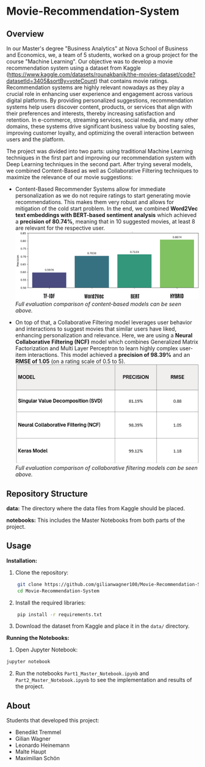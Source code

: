 # Movie-Recommendation-System

## Overview
In our Master's degree "Business Analytics" at Nova School of Business and Economics, we, a team of 5 students, worked on a group project for the course "Machine Learning". Our objective was to develop a movie recommendation system using a dataset from Kaggle (https://www.kaggle.com/datasets/rounakbanik/the-movies-dataset/code?datasetId=3405&sortBy=voteCount) that contains movie ratings. Recommendation systems are highly relevant nowadays as they play a crucial role in enhancing user experience and engagement across various digital platforms. By providing personalized suggestions, recommendation systems help users discover content, products, or services that align with their preferences and interests, thereby increasing satisfaction and retention. In e-commerce, streaming services, social media, and many other domains, these systems drive significant business value by boosting sales, improving customer loyalty, and optimizing the overall interaction between users and the platform.

The project was divided into two parts: using traditional Machine Learning techniques in the first part and improving our recommendation system with Deep Learning techniques in the second part. After trying several models, we combined Content-Based as well as Collaborative Filtering techniques to maximize the relevance of our movie suggestions:
- Content-Based Recommender Systems allow for immediate personalization as we do not require ratings to start generating movie recommendations. This makes them very robust and allows for mitigation of the cold start problem. In the end, we combined **Word2Vec text embeddings with BERT-based sentiment analysis** which achieved a **precision of 80.74%**, meaning that in 10 suggested movies, at least 8 are relevant for the respective user.
[![Content-Based Models Overview](https://github.com/benetremmel/Movie-Recommendation-System/blob/main/Evaluation%20Metrics%20Visualization/Content_Based_Models_Overview.png)](https://github.com/benetremmel/Movie-Recommendation-System/blob/main/Evaluation%20Metrics%20Visualization/Content_Based_Models_Overview.png)  
*Full evaluation comparison of content-based models can be seen above.*

- On top of that, a Collaborative Filtering model leverages user behavior and interactions to suggest movies that similar users have liked, enhancing personalization and relevance. Here, we are using a **Neural Collaborative Filtering (NCF)** model which combines Generalized Matrix Factorization and Multi Layer Perceptron to learn highly complex user-item interactions. This model achieved a **precision of 98.39%** and an **RMSE of 1.05** (on a rating scale of 0.5 to 5).
[![Collaborative Filtering Models Overview](https://github.com/benetremmel/Movie-Recommendation-System/blob/main/Evaluation%20Metrics%20Visualization/Collaborative_Filtering_Models_Overview.png)](https://github.com/benetremmel/Movie-Recommendation-System/blob/main/Evaluation%20Metrics%20Visualization/Collaborative_Filtering_Models_Overview.png)  
*Full evaluation comparison of collaborative filtering models can be seen above.*


## Repository Structure
**data:**
The directory where the data files from Kaggle should be placed.

**notebooks:**
This includes the Master Notebooks from both parts of the project.

## Usage
**Installation:**
1. Clone the repository:
```sh
    git clone https://github.com/gilianwagner100/Movie-Recommendation-System.git
    cd Movie-Recommendation-System
```
2. Install the required libraries:
```sh
    pip install -r requirements.txt
```
3. Download the dataset from Kaggle and place it in the `data/` directory.

**Running the Notebooks:**
1. Open Jupyter Notebook:
```sh
jupyter notebook
```

2. Run the notebooks `Part1_Master_Notebook.ipynb` and `Part2_Master_Notebook.ipynb` to see the implementation and results of the project.

## About
Students that developed this project:
- Benedikt Tremmel
- Gilian Wagner
- Leonardo Heinemann
- Malte Haupt
- Maximilian Schön
